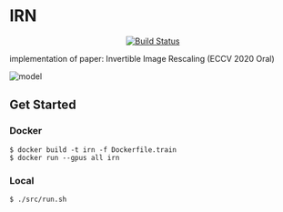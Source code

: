 # IRN
<div align=center>

[![Build Status](https://travis-ci.com/TheStarkor/IRN.svg?branch=main)](https://travis-ci.com/TheStarkor/IRN)

</div>

implementation of paper: Invertible Image Rescaling (ECCV 2020 Oral)

![model](https://github.com/pkuxmq/Invertible-Image-Rescaling/raw/master/figures/architecture.jpg)

## Get Started

### Docker
```
$ docker build -t irn -f Dockerfile.train
$ docker run --gpus all irn
```

### Local
```
$ ./src/run.sh
```

